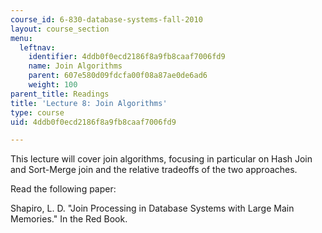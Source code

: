 ```yaml
---
course_id: 6-830-database-systems-fall-2010
layout: course_section
menu:
  leftnav:
    identifier: 4ddb0f0ecd2186f8a9fb8caaf7006fd9
    name: Join Algorithms
    parent: 607e580d09fdcfa00f08a87ae0de6ad6
    weight: 100
parent_title: Readings
title: 'Lecture 8: Join Algorithms'
type: course
uid: 4ddb0f0ecd2186f8a9fb8caaf7006fd9

---
```


This lecture will cover join algorithms, focusing in particular on Hash Join and Sort-Merge join and the relative tradeoffs of the two approaches.

Read the following paper:

Shapiro, L. D. "Join Processing in Database Systems with Large Main Memories." In the Red Book.